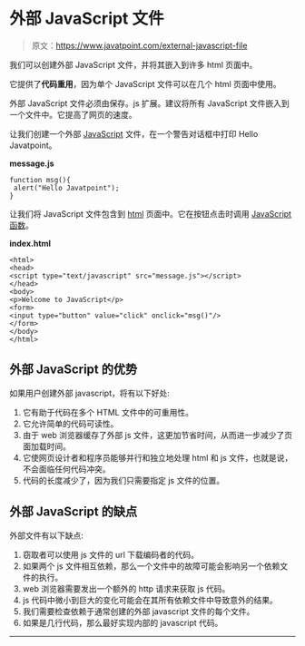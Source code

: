 # 外部 JavaScript 文件

> 原文：<https://www.javatpoint.com/external-javascript-file>

我们可以创建外部 JavaScript 文件，并将其嵌入到许多 html 页面中。

它提供了**代码重用**，因为单个 JavaScript 文件可以在几个 html 页面中使用。

外部 JavaScript 文件必须由保存。js 扩展。建议将所有 JavaScript 文件嵌入到一个文件中。它提高了网页的速度。

让我们创建一个外部 [JavaScript](https://www.javatpoint.com/javascript-tutorial) 文件，在一个警告对话框中打印 Hello Javatpoint。

**message.js**

```
function msg(){
 alert("Hello Javatpoint");
}

```

让我们将 JavaScript 文件包含到 [html](https://www.javatpoint.com/html-tutorial) 页面中。它在按钮点击时调用 [JavaScript 函数](https://www.javatpoint.com/javascript-function)。

**index.html**

```
<html>
<head>
<script type="text/javascript" src="message.js"></script>
</head>
<body>
<p>Welcome to JavaScript</p>
<form>
<input type="button" value="click" onclick="msg()"/>
</form>
</body>
</html>

```

## 外部 JavaScript 的优势

如果用户创建外部 javascript，将有以下好处:

1.  它有助于代码在多个 HTML 文件中的可重用性。
2.  它允许简单的代码可读性。
3.  由于 web 浏览器缓存了外部 js 文件，这更加节省时间，从而进一步减少了页面加载时间。
4.  它使网页设计者和程序员能够并行和独立地处理 html 和 js 文件，也就是说，不会面临任何代码冲突。
5.  代码的长度减少了，因为我们只需要指定 js 文件的位置。

## 外部 JavaScript 的缺点

外部文件有以下缺点:

1.  窃取者可以使用 js 文件的 url 下载编码者的代码。
2.  如果两个 js 文件相互依赖，那么一个文件中的故障可能会影响另一个依赖文件的执行。
3.  web 浏览器需要发出一个额外的 http 请求来获取 js 代码。
4.  js 代码中微小到巨大的变化可能会在其所有依赖文件中导致意外的结果。
5.  我们需要检查依赖于通常创建的外部 javascript 文件的每个文件。
6.  如果是几行代码，那么最好实现内部的 javascript 代码。

* * *